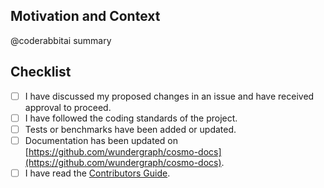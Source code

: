 <!--
Important: Before developing new features, please open an issue to discuss your ideas with the maintainers. This ensures project alignment and helps avoid unnecessary work for you.

Thank you for your contribution! Please provide a detailed description below and ensure you've met all the requirements.

Contributors Guide: https://github.com/wundergraph/cosmo/blob/main/CONTRIBUTING.md

Squashed commit messages must follow the [Conventional Commits](https://www.conventionalcommits.org/en/v1.0.0/) standard to facilitate changelog generation.

Please ensure your PR title follows the Conventional Commits specification, using the appropriate type (e.g., feat, fix, docs) and scope.

Examples of good PR titles:

- 💥feat!: change implementation in an non-backward compatible way
- ✨feat(auth): add support for OAuth2 login
- 🐞fix(router): add support for custom metrics
- 📚docs(README): update installation instructions
- 🧹chore(deps): bump dependencies to latest versions
-->

## Motivation and Context

@coderabbitai summary

## Checklist

- [ ] I have discussed my proposed changes in an issue and have received approval to proceed.
- [ ] I have followed the coding standards of the project.
- [ ] Tests or benchmarks have been added or updated.
- [ ] Documentation has been updated on [https://github.com/wundergraph/cosmo-docs](https://github.com/wundergraph/cosmo-docs).
- [ ] I have read the [Contributors Guide](https://github.com/wundergraph/cosmo/blob/main/CONTRIBUTING.md).

<!--
Please add any additional information or context regarding your changes here.
-->